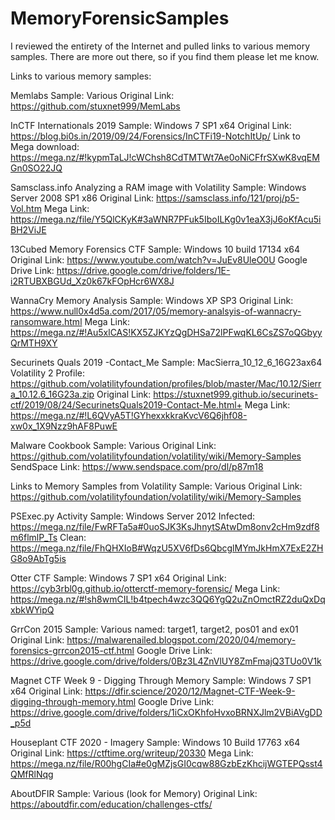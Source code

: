 # MemoryForensicSamples
I reviewed the entirety of the Internet and pulled links to various memory samples. There are more out there, so if you find them please let me know. 

Links to various memory samples:

Memlabs
  Sample: Various
  Original Link: https://github.com/stuxnet999/MemLabs

InCTF Internationals 2019 
  Sample: Windows 7 SP1 x64
  Original Link: https://blog.bi0s.in/2019/09/24/Forensics/InCTFi19-NotchItUp/ 
  Link to Mega download: https://mega.nz/#!kypmTaLJ!cWChsh8CdTMTWt7Ae0oNiCFfrSXwK8vqEMGn0SO22JQ 

Samsclass.info Analyzing a RAM image with Volatility 
  Sample: Windows Server 2008 SP1 x86
  Original Link: https://samsclass.info/121/proj/p5-Vol.htm
  Mega Link: https://mega.nz/file/Y5QlCKyK#3aWNR7PFuk5IboILKg0v1eaX3jJ6oKfAcu5iBH2ViJE 

13Cubed Memory Forensics CTF
  Sample: Windows 10 build 17134 x64
  Original Link: https://www.youtube.com/watch?v=JuEv8UleO0U 
  Google Drive Link: https://drive.google.com/drive/folders/1E-i2RTUBXBGUd_Xz0k67kFOpHcr6WX8J 

WannaCry Memory Analysis
  Sample: Windows XP SP3 
  Original Link: https://www.null0x4d5a.com/2017/05/memory-analsyis-of-wannacry-ransomware.html 
  Mega Link: https://mega.nz/#!Au5xlCAS!KX5ZJKYzQgDHSa72lPFwqKL6CsZS7oQGbyyQrMTH9XY 

Securinets Quals 2019 -Contact_Me
  Sample: MacSierra_10_12_6_16G23ax64
  Volatility 2 Profile: https://github.com/volatilityfoundation/profiles/blob/master/Mac/10.12/Sierra_10.12.6_16G23a.zip 
  Original Link: https://stuxnet999.github.io/securinets-ctf/2019/08/24/SecurinetsQuals2019-Contact-Me.html+
  Mega Link: https://mega.nz/#!L6QVyA5T!GYhexxkkraKvcV6Q6jhf08-xw0x_1X9Nzz9hAF8PuwE 
  
Malware Cookbook 
  Sample: Various
  Original Link: https://github.com/volatilityfoundation/volatility/wiki/Memory-Samples
  SendSpace Link: https://www.sendspace.com/pro/dl/p87m18

Links to Memory Samples from Volatility
  Sample: Various
  Original Link: https://github.com/volatilityfoundation/volatility/wiki/Memory-Samples 
  
PSExec.py Activity
  Sample: Windows Server 2012
  Infected: https://mega.nz/file/FwRFTa5a#0uoSJK3KsJhnytSAtwDm8onv2cHm9zdf8m6flmlP_Ts
  Clean: https://mega.nz/file/FhQHXIoB#WqzU5XV6fDs6QbcglMYmJkHmX7ExE2ZHG8o9AbTg5is
  
Otter CTF
  Sample: Windows 7 SP1 x64
  Original Link: https://cyb3rbl0g.github.io/otterctf-memory-forensic/ 
  Mega Link: https://mega.nz/#!sh8wmCIL!b4tpech4wzc3QQ6YgQ2uZnOmctRZ2duQxDqxbkWYipQ
  
GrrCon 2015
  Sample: Various named: target1, target2, pos01 and ex01
  Original Link: https://malwarenailed.blogspot.com/2020/04/memory-forensics-grrcon2015-ctf.html
  Google Drive Link: https://drive.google.com/drive/folders/0Bz3L4ZnVlUY8ZmFmajQ3TUo0V1k
  
Magnet CTF Week 9 - Digging Through Memory
  Sample: Windows 7 SP1 x64
  Original Link: https://dfir.science/2020/12/Magnet-CTF-Week-9-digging-through-memory.html 
  Google Drive Link: https://drive.google.com/drive/folders/1iCxOKhfoHvxoBRNXJlm2VBiAVgDD_p5d
  
Houseplant CTF 2020 - Imagery
  Sample: Windows 10 Build 17763 x64
  Original Link: https://ctftime.org/writeup/20330
  Mega Link: https://mega.nz/file/R00hgCIa#e0gMZjsGI0cqw88GzbEzKhcijWGTEPQsst4QMfRlNqg
  
AboutDFIR
  Sample: Various (look for Memory)
  Original Link: https://aboutdfir.com/education/challenges-ctfs/
 
